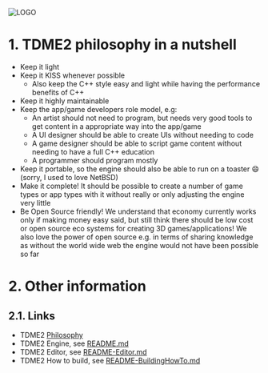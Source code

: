 ![LOGO](https://raw.githubusercontent.com/andreasdr/tdme2/master/resources/github/tdme2-logo.png)

# 1. TDME2 philosophy in a nutshell
- Keep it light
- Keep it KISS whenever possible
    - Also keep the C++ style easy and light while having the performance benefits of C++
- Keep it highly maintainable
- Keep the app/game developers role model, e.g:
    - An artist should not need to program, but needs very good tools to get content in a appropriate way into the app/game
    - A UI designer should be able to create UIs without needing to code
    - A game designer should be able to script game content without needing to have a full C++ education
    - A programmer should program mostly
- Keep it portable, so the engine should also be able to run on a toaster :smile: (sorry, I used to love NetBSD)
- Make it complete! It should be possible to create a number of game types or app types with it without really or only adjusting the engine very little
- Be Open Source friendly! We understand that economy currently works only if making money easy said, but still think there should be low cost or open source eco systems for creating 3D games/applications! We also love the power of open source e.g. in terms of sharing knowledge as without the world wide web the engine would not have been possible so far

# 2. Other information
## 2.1. Links
- TDME2 [Philosophy](./README-Philosophy.md)
- TDME2 Engine, see [README.md](./README.md)
- TDME2 Editor, see [README-Editor.md](./README-Editor.md)
- TDME2 How to build, see [README-BuildingHowTo.md](./README-BuildingHowTo.md)
